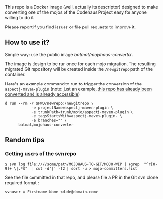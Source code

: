 This repo is a Docker image (well, actually its descriptor) designed to make converting
one of the mojos of the Codehaus Project easy for anyone willing to do it.

Please report if you find issues or file pull requests to improve it.

## How to use it?

Simple way: use the public image _batmat/mojohaus-converter_.

The image is design to be run once for each mojo migration.
The resulting migrated Git repository will be created inside the `/newgitrepo` path of the container.

Here's an example command to run to trigger the conversion of the `aspectj-maven-plugin` (note: just an example, [this repo has already been converted and is already accessible](https://github.com/mojohaus/aspectj-maven-plugin))

    d run --rm -v $PWD/newrepo:/newgitrepo \
                -e projectName=aspectj-maven-plugin \
                -e trunkPath=trunk/mojo/aspectj-maven-plugin \
                -e tagsStartsWith=aspectj-maven-plugin- \
                -e branches="" \
          batmat/mojohaus-converter

## Random tips

### Getting users of the svn repo

    $ svn log file:////some/path/MOJOHAUS-TO-GIT/MOJO-WIP | egrep  "^r[0-9]+ \|.*$"  | cut -d'|' -f2 | sort -u > mojo-committers.list


See the file committed in that repo, and please file a PR in the Git svn clone required format :

    svnuser = Firstname Name <dude@domain.com>
